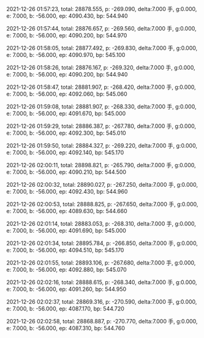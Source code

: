2021-12-26 01:57:23, total: 28878.555, p: -269.090, delta:7.000 手, g:0.000, e: 7.000, b: -56.000, ep: 4090.430, bp: 544.940

2021-12-26 01:57:44, total: 28876.657, p: -269.560, delta:7.000 手, g:0.000, e: 7.000, b: -56.000, ep: 4090.200, bp: 544.970

2021-12-26 01:58:05, total: 28877.492, p: -269.830, delta:7.000 手, g:0.000, e: 7.000, b: -56.000, ep: 4090.970, bp: 545.100

2021-12-26 01:58:26, total: 28876.167, p: -269.320, delta:7.000 手, g:0.000, e: 7.000, b: -56.000, ep: 4090.200, bp: 544.940

2021-12-26 01:58:47, total: 28881.907, p: -268.420, delta:7.000 手, g:0.000, e: 7.000, b: -56.000, ep: 4092.060, bp: 545.060

2021-12-26 01:59:08, total: 28881.907, p: -268.330, delta:7.000 手, g:0.000, e: 7.000, b: -56.000, ep: 4091.670, bp: 545.000

2021-12-26 01:59:29, total: 28886.387, p: -267.780, delta:7.000 手, g:0.000, e: 7.000, b: -56.000, ep: 4092.300, bp: 545.010

2021-12-26 01:59:50, total: 28884.327, p: -269.220, delta:7.000 手, g:0.000, e: 7.000, b: -56.000, ep: 4092.140, bp: 545.170

2021-12-26 02:00:11, total: 28898.821, p: -265.790, delta:7.000 手, g:0.000, e: 7.000, b: -56.000, ep: 4090.210, bp: 544.500

2021-12-26 02:00:32, total: 28890.027, p: -267.250, delta:7.000 手, g:0.000, e: 7.000, b: -56.000, ep: 4092.430, bp: 544.960

2021-12-26 02:00:53, total: 28888.825, p: -267.650, delta:7.000 手, g:0.000, e: 7.000, b: -56.000, ep: 4089.630, bp: 544.660

2021-12-26 02:01:14, total: 28883.053, p: -268.310, delta:7.000 手, g:0.000, e: 7.000, b: -56.000, ep: 4091.690, bp: 545.000

2021-12-26 02:01:34, total: 28895.784, p: -266.850, delta:7.000 手, g:0.000, e: 7.000, b: -56.000, ep: 4094.510, bp: 545.170

2021-12-26 02:01:55, total: 28893.106, p: -267.680, delta:7.000 手, g:0.000, e: 7.000, b: -56.000, ep: 4092.880, bp: 545.070

2021-12-26 02:02:16, total: 28888.615, p: -268.340, delta:7.000 手, g:0.000, e: 7.000, b: -56.000, ep: 4091.260, bp: 544.950

2021-12-26 02:02:37, total: 28869.316, p: -270.590, delta:7.000 手, g:0.000, e: 7.000, b: -56.000, ep: 4087.170, bp: 544.720

2021-12-26 02:02:58, total: 28868.887, p: -270.770, delta:7.000 手, g:0.000, e: 7.000, b: -56.000, ep: 4087.310, bp: 544.760